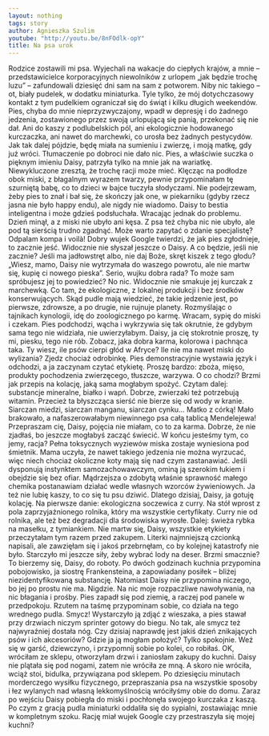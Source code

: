 ```yaml
---
layout: nothing
tags: story
author: Agnieszka Szulim
youtube: "http://youtu.be/8nFOdlk-opY"
title: Na psa urok
---
```

Rodzice zostawili mi psa. Wyjechali na wakacje do ciepłych krajów, a mnie – przedstawicielce korporacyjnych niewolników z urlopem „jak będzie trochę luzu” – zafundowali dziesięć dni sam na sam z potworem. Niby nic takiego – ot, biały pudelek, w dodatku miniaturka. Tyle tylko, że mój dotychczasowy kontakt z tym pudelkiem ograniczał się do świąt i kilku długich weekendów. Pies, chyba do mnie nieprzyzwyczajony, wpadł w depresję i do żadnego jedzenia, zostawionego przez swoją urlopującą się panią, przekonać się nie dał. Ani do kaszy z podlubelskich pól, ani ekologicznie hodowanego kurczaczka, ani nawet do marchewki, co urosła bez żadnych pestycydów. Jak tak dalej pójdzie, będę miała na sumieniu i zwierzę, i moją matkę, gdy już wróci.
Tłumaczenie po dobroci nie dało nic. Pies, a właściwie suczka o pięknym imieniu Daisy, patrzyła tylko na mnie jak na wariatkę. Niewykluczone zresztą, że trochę racji może mieć. Klęcząc na podłodze obok miski, z błagalnym wyrazem twarzy, pewnie przypominałam tę szurniętą babę, co to dzieci w bajce tuczyła słodyczami. Nie podejrzewam, żeby pies to znał i bał się, że skończy jak one, w piekarniku (gdyby rzecz jasna nie było happy endu), ale nigdy nie wiadomo. Daisy to bestia inteligentna i może gdzieś podsłuchała.
Wracając jednak do problemu. Dzień minął, a z miski nie ubyło ani kęsa. Z psa też chyba nic nie ubyło, ale pod tą sierścią trudno zgadnąć. Może warto zapytać o zdanie specjalistę? Odpalam kompa i voilà! Dobry wujek Google twierdzi, że jak pies zgłodnieje, to zacznie jeść. Widocznie nie słyszał jeszcze o Daisy. A co będzie, jeśli nie zacznie? Jeśli ma jadłowstręt albo, nie daj Boże, skręt kiszek z tego głodu? „Wiesz, mamo, Daisy nie wytrzymała do waszego powrotu, ale nie martw się, kupię ci nowego pieska”. Serio, wujku dobra rada? To może sam spróbujesz jej to powiedzieć?
No nic. Widocznie nie smakuje jej kurczak z marchewką. Co tam, że ekologiczne, z lokalnej produkcji i bez środków konserwujących. Skąd pudle mają wiedzieć, że takie jedzenie jest, po pierwsze, zdrowsze, a po drugie, nie rujnuje planety. Rozmyślając o tajnikach kynologii, idę do zoologicznego po karmę. Wracam, sypię do miski i czekam. Pies podchodzi, wącha i wykrzywia się tak okrutnie, że gdybym sama tego nie widziała, nie uwierzyłabym. Daisy, ja cię stokrotnie proszę, ty mi, piesku, tego nie rób. Zobacz, jaka dobra karma, kolorowa i pachnąca taka. Ty wiesz, ile psów cierpi głód w Afryce? Ile nie ma nawet miski do wylizania? Zjedz chociaż odrobinkę.
Pies demonstracyjnie wystawia język i odchodzi, a ja zaczynam czytać etykietę. Proszę bardzo: zboża, mięso, produkty pochodzenia zwierzęcego, tłuszcze, warzywa. O co chodzi? Brzmi jak przepis na kolację, jaką sama mogłabym spożyć. Czytam dalej: substancje mineralne, białko i wapń. Dobrze, zwierzaki też potrzebują witamin. Przecież ta błyszcząca sierść nie bierze się od wody w kranie. Siarczan miedzi, siarczan manganu, siarczan cynku… Matko z córką! Mało brakowało, a nafaszerowałabym niewinnego psa całą tablicą Mendelejewa! Przepraszam cię, Daisy, pojęcia nie miałam, co to za karma. Dobrze, że nie zjadłaś, bo jeszcze mogłabyś zacząć świecić. W końcu jesteśmy tym, co jemy, racja?
Pełna toksycznych wyziewów miska zostaje wyniesiona pod śmietnik. Mama uczyła, że nawet takiego jedzenia nie można wyrzucać, więc niech chociaż okoliczne koty mają się nad czym zastanawiać. Jeśli dysponują instynktem samozachowawczym, ominą ją szerokim łukiem i obejdzie się bez ofiar.
Mądrzejsza o zdobytą właśnie sprawność małego chemika postanawiam działać wedle własnych wzorców żywieniowych. Ja też nie lubię kaszy, to co się tu psu dziwić. Dlatego dzisiaj, Daisy, ja gotuję kolację. Na pierwsze danie: ekologiczna soczewica z curry. Na stół wprost z pola zaprzyjaźnionego rolnika, który ma wszystkie certyfikaty. Curry nie od rolnika, ale też bez degradacji dla środowiska wyrosłe. Dalej: świeża rybka na masełku, z tymiankiem. Nie martw się, Daisy, wszystkie etykiety przeczytałam tym razem przed zakupem. Literki najmniejszą czcionką napisali, ale zawzięłam się i jakoś przebrnęłam, co by kolejnej katastrofy nie było. Starczyło mi jeszcze siły, żeby wybrać lody na deser. Brzmi smacznie? To bierzemy się, Daisy, do roboty.
Po dwóch godzinach kuchnia przypomina pobojowisko, ja siostrę Frankensteina, a zapowiadany posiłek – bliżej niezidentyfikowaną substancję. Natomiast Daisy nie przypomina niczego, bo jej po prostu nie ma. Nigdzie. Na nic moje rozpaczliwe nawoływania, na nic błagania i prośby. Pies zapadł się pod ziemię, a raczej pod panele w przedpokoju. Rzutem na taśmę przypominam sobie, co działa na tego wrednego pudla. Smycz! Wystarczyło ją zdjąć z wieszaka, a pies stawał przy drzwiach niczym sprinter gotowy do biegu. No tak, ale smycz też najwyraźniej dostała nóg. Czy dzisiaj naprawdę jest jakiś dzień znikających psów i ich akcesoriów? Gdzie ja ją mogłam położyć?
Tylko spokojnie. Weź się w garść, dziewczyno, i przypomnij sobie po kolei, co robiłaś. OK, wróciłam ze sklepu, otworzyłam drzwi i zaniosłam zakupy do kuchni. Daisy nie plątała się pod nogami, zatem nie wróciła ze mną. A skoro nie wróciła, wciąż stoi, bidulka, przywiązana pod sklepem.
Po dziesięciu minutach morderczego wysiłku fizycznego, przepraszania psa na wszystkie sposoby i łez wylanych nad własną lekkomyślnością wróciłyśmy obie do domu. Zaraz po wejściu Daisy pobiegła do miski i pochłonęła swojego kurczaka z kaszą. Po czym z gracją pudla miniaturki oddaliła się do sypialni, zostawiając mnie w kompletnym szoku. Rację miał wujek Google czy przestraszyła się mojej kuchni?

